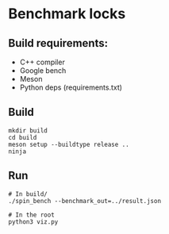 # Benchmark locks


## Build requirements:

- C++ compiler
- Google bench
- Meson
- Python deps (requirements.txt)


## Build

```
mkdir build
cd build
meson setup --buildtype release ..
ninja
```

## Run

```
# In build/
./spin_bench --benchmark_out=../result.json

# In the root
python3 viz.py
```

